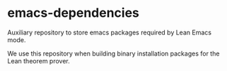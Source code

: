 # emacs-dependencies
Auxiliary repository to store emacs packages required by Lean Emacs mode.

We use this repository when building binary installation packages for the Lean theorem prover.

